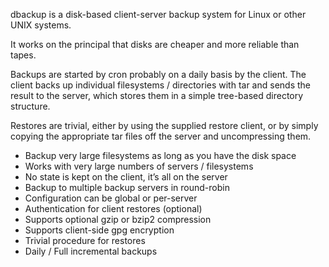 dbackup is a disk-based client-server backup system for Linux or other UNIX systems.

It works on the principal that disks are cheaper and more reliable than tapes.

Backups are started by cron probably on a daily basis by the client. The client backs up individual filesystems / directories with tar and sends the result to the server, which stores them in a simple tree-based directory structure.

Restores are trivial, either by using the supplied restore client, or by simply copying the appropriate tar files off the server and uncompressing them.

  * Backup very large filesystems as long as you have the disk space
  * Works with very large numbers of servers / filesystems
  * No state is kept on the client, it’s all on the server
  * Backup to multiple backup servers in round-robin
  * Configuration can be global or per-server
  * Authentication for client restores (optional)
  * Supports optional gzip or bzip2 compression
  * Supports client-side gpg encryption
  * Trivial procedure for restores
  * Daily / Full incremental backups
